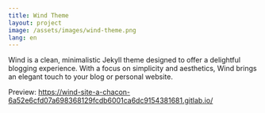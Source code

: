```yaml
---
title: Wind Theme
layout: project
image: /assets/images/wind-theme.png
lang: en
---
```

Wind is a clean, minimalistic Jekyll theme designed to offer a delightful blogging experience. With a focus on simplicity and aesthetics, Wind brings an elegant touch to your blog or personal website.

Preview: <https://wind-site-a-chacon-6a52e6cfd07a698368129fcdb6001ca6dc9154381681.gitlab.io/>

